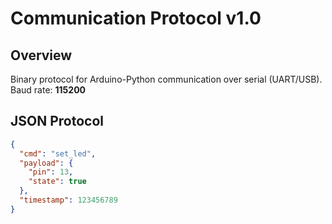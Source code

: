 # Communication Protocol v1.0

## Overview
Binary protocol for Arduino-Python communication over serial (UART/USB).  
Baud rate: **115200**

## JSON Protocol
```json
{
  "cmd": "set_led",
  "payload": {
    "pin": 13,
    "state": true
  },
  "timestamp": 123456789
}
